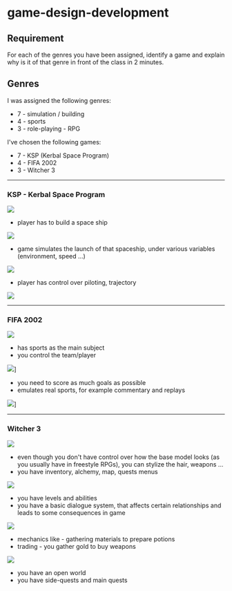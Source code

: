 # game-design-development

## Requirement
For each of the genres you have been assigned, 
identify a game and explain why is it of that genre in
front of the class in 2 minutes.

## Genres

I was assigned the following genres:
+ 7 - simulation / building
+ 4 - sports
+ 3 - role-playing - RPG

I've chosen the following games:
+ 7 - KSP (Kerbal Space Program)
+ 4 - FIFA 2002
+ 3 - Witcher 3

---
### KSP - Kerbal Space Program
[![](assets/Week4/KSP.jpg)](https://www.youtube.com/watch?v=n4LoyxNAx1g)

+ player has to build a space ship

![](assets/Week4/KSP_build.jpg)

+ game simulates the launch of that spaceship, under various variables (environment, speed ...)

![](assets/Week4/KSP_launch.jpg)

+ player has control over piloting, trajectory

![](assets/Week4/KSP_trajectory.jpg)

---
### FIFA 2002
[![](assets/Week4/FIFA_2002.jpg)](https://youtu.be/7dBfrnTushM?t=3m36s)

+ has sports as the main subject
+ you control the team/player

![](assets/Week4/FIFA_2002_gameplay.jpg)]

+ you need to score as much goals as possible
+ emulates real sports, for example commentary and replays

![](assets/Week4/FIFA_2002_replay.jpg)]

---
### Witcher 3
[![](assets/Week4/Witcher3.jpg)](https://youtu.be/xUcFjRzuDP0?t=25m45s)

+ even though you don't have control over how the base model looks (as you usually have in freestyle RPGs), you can stylize the  hair, weapons ...
+ you have inventory, alchemy, map, quests menus

![](assets/Week4/Witcher3_Menu.jpg)

+ you have levels and abilities
+ you have a basic dialogue system, that affects certain relationships and leads to some consequences in game

![](assets/Week4/Witcher3_Dialogue.jpg)

+ mechanics like - gathering materials to prepare potions
+ trading - you gather gold to buy weapons

![](assets/Week4/Witcher3_Trading.jpg)

+ you have an open world
+ you have side-quests and main quests

